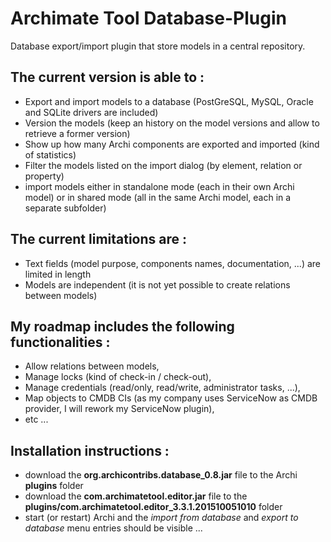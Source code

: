 # Archimate Tool Database-Plugin
Database export/import plugin that store models in a central repository.

## The current version is able to :
* Export and import models to a database (PostGreSQL, MySQL, Oracle and SQLite drivers are included)
* Version the models (keep an history on the model versions and allow to retrieve a former version)
* Show up how many Archi components are exported and imported (kind of statistics)
* Filter the models listed on the import dialog (by element, relation or property)
* import models either in standalone mode (each in their own Archi model) or in shared mode (all in the same Archi model, each in a separate subfolder)

## The current limitations are :
* Text fields (model purpose, components names, documentation, ...) are limited in length
* Models are independent (it is not yet possible to create relations between models)

## My roadmap includes the following functionalities :
* Allow relations between models,
* Manage locks (kind of check-in / check-out),
* Manage credentials (read/only, read/write, administrator tasks, ...),
* Map  objects to CMDB CIs (as my company uses ServiceNow as CMDB provider, I will rework my ServiceNow plugin),
* etc ...
   
## Installation instructions :
* download the **org.archicontribs.database_0.8.jar** file to the Archi **plugins** folder
* download the **com.archimatetool.editor.jar** file to the **plugins/com.archimatetool.editor_3.3.1.201510051010** folder
* start (or restart) Archi and the *import from database* and *export to database* menu entries should be visible ...